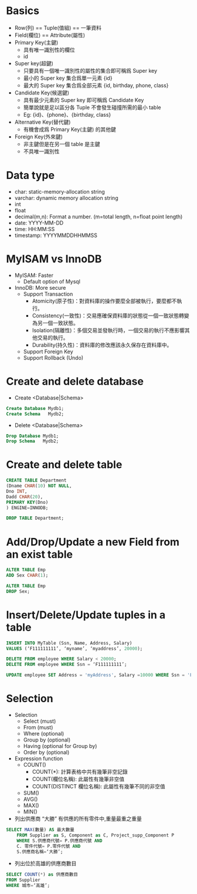 Basics
=====
* Row(列)     == Tuple(值組) == 一筆資料
* Field(欄位) == Attribute(屬性)
* Primary Key(主鍵)
    * 具有唯一識別性的欄位
    * id
* Super key(超鍵)
    * 只要具有一個唯一識別性的屬性的集合即可稱爲 Super key
    * 最小的 Super key 集合爲單一元素 {id}
    * 最大的 Super key 集合爲全部元素 {id, birthday, phone, class}
* Candidate Key(候選鍵)
    * 具有最少元素的 Super key 即可稱爲 Candidate Key
    * 簡單說就是足以區分各 Tuple 不會發生碰撞所需的最小 table
    * Eg: {id}、{phone}、{birthday, class}
* Alternative Key(替代鍵)
    * 有機會成爲 Primary Key(主鍵) 的其他鍵
* Foreign Key(外來鍵)
    * 非主鍵但是在另一個 table 是主鍵
    * 不具唯一識別性

Data type
=====
* char: static-memory-allocation string
* varchar: dynamic memory allocation string
* int
* float
* decimal(m,n): Format a number. (m=total length, n=float point length)
* date: YYYY-MM-DD
* time: HH:MM:SS
* timestamp: YYYYMMDDHHMMSS

MyISAM vs InnoDB
=====
* MyISAM: Faster
    * Default option of Mysql
* InnoDB: More secure
    * Support Transaction
        * Atomicity(原子性)：對資料庫的操作要麼全部被執行，要麼都不執行。
        * Consistency(一致性)：交易應確保資料庫的狀態從一個一致狀態轉變為另一個一致狀態。
        * Isolation(隔離性)：多個交易並發執行時，一個交易的執行不應影響其他交易的執行。
        * Durability(持久性)：資料庫的修改應該永久保存在資料庫中。
    * Support Foreign Key
    * Support Rollback (Undo)

Create and delete database
=====
* Create <Database|Schema> <DBName>
```sql
Create Database Mydb1;
Create Schema   Mydb2;
```
* Delete <Database|Schema> <DBName>
```sql
Drop Database Mydb1;
Drop Schema   Mydb2;
```

Create and delete table
=====
```sql
CREATE TABLE Department
(Dname CHAR(10) NOT NULL,
Dno INT,
Dadd CHAR(20),
PRIMARY KEY(Dno)
) ENGINE=INNODB;
```
```sql
DROP TABLE Department;
```

Add/Drop/Update a new Field from an exist table
=====
```sql
ALTER TABLE Emp
ADD Sex CHAR(1);
```
```sql
ALTER TABLE Emp
DROP Sex;
```

Insert/Delete/Update tuples in a table
=====
```sql
INSERT INTO MyTable (Ssn, Name, Address, Salary)
VALUES (‘F111111111’, ‘myname’, ‘myaddress’, 20000);

DELETE FROM employee WHERE Salary < 20000;
DELETE FROM employee WHERE Ssn = ‘F111111111’;

UPDATE employee SET Address = 'myAddress', Salary =10000 WHERE Ssn = 'F111111113';
```

Selection
=====
* Selection
    * Select    (must)
    * From      (must)
    * Where     (optional)
    * Group by  (optional)
    * Having    (optional for Group by)
    * Order by  (optional)
* Expression function
    * COUNT()
        * COUNT(*): 計算表格中共有幾筆非空記錄
        * COUNT(欄位名稱): 此屬性有幾筆非空值
        * COUNT(DISTINCT 欄位名稱): 此屬性有幾筆不同的非空值
    * SUM()
    * AVG()
    * MAX()
    * MIN()
* 列出供應商 “大勝” 有供應的所有零件中,重量最重之重量
```sql
SELECT MAX(數量) AS 最大數量
    FROM Supplier as S, Component as C, Project_supp_Component P
    WHERE S.供應商代號= P.供應商代號 AND
    C. 零件代號= P.零件代號 AND
    S.供應商名稱=‘大勝’;
```
* 列出位於高雄的供應商數目
```sql
SELECT COUNT(*) as 供應商數目
FROM Supplier
WHERE 城市=‘高雄’;
```

